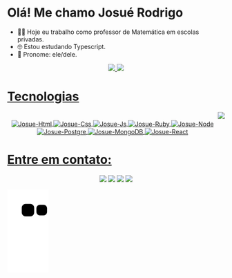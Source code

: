 # Olá! Me chamo Josué Rodrigo

- 👨‍🏫 Hoje eu trabalho como professor de Matemática em escolas privadas.
- 🤓 Estou estudando Typescript.
- 👦 Pronome: ele/dele.

<div align='center'>
<a href='https://github.com/Josuerodrigojr'>
<img width="50%" src="https://github-readme-stats.vercel.app/api?username=Josuerodrigojr&count_private=true&show_icons=true&theme=gruvbox">
<img width="42%" src="https://github-readme-stats.vercel.app/api/top-langs/?username=Josuerodrigojr&layout=compact&theme=gruvbox">


</div> 
 


 # Tecnologias
 
 <div>
   <img align='right' height='87'  src="https://media.giphy.com/media/qgQUggAC3Pfv687qPC/giphy.gif">
 </div>

  <div style='display: inline_block' align='center'> <br>
       <img align='center' alt='Josue-Html' height='60' width='80' src='https://cdn.jsdelivr.net/gh/devicons/devicon/icons/html5/html5-original.svg'>
    <img align='center' alt='Josue-Css' height='60' width='80' src='https://cdn.jsdelivr.net/gh/devicons/devicon/icons/css3/css3-original.svg'>
    <img align='center' alt='Josue-Js' height='60' width='80' src='https://cdn.jsdelivr.net/gh/devicons/devicon/icons/javascript/javascript-original.svg'>
     <img align='center' alt='Josue-Ruby' height='60' width='80' src='https://cdn.jsdelivr.net/gh/devicons/devicon/icons/ruby/ruby-plain.svg'>
    <img align='center' alt='Josue-Node' height='60' width='80' src='https://cdn.jsdelivr.net/gh/devicons/devicon/icons/nodejs/nodejs-original.svg'>
   <img align='center' alt='Josue-Postgre' height='60' width='80' src='https://cdn.jsdelivr.net/gh/devicons/devicon/icons/postgresql/postgresql-original.svg'>
   <img align='center' alt='Josue-MongoDB' height='60' width='80' src='https://cdn.jsdelivr.net/gh/devicons/devicon/icons/mongodb/mongodb-original.svg'>
   <img align='center' alt='Josue-React' height='60' width='80' src='https://cdn.jsdelivr.net/gh/devicons/devicon/icons/react/react-original.svg'>


  
    
  </div>
 
 
 

 
 
 ##
 
 # Entre em contato:
 
 <div align='center'>
  <a href='mailto:josuerodrigo.jr80@gmail.com'><img src='https://img.shields.io/badge/Gmail-D14836?style=for-the-badge&logo=gmail&logoColor=white'></a>
  <a  target="_blank" href="https://wa.me/5577991657191"> <img src="https://img.shields.io/badge/WhatsApp-25D366?style=for-the-badge&logo=whatsapp&logoColor=white"></a>
   <a href='https://discord.com/channels/598312088389287971'><img src='https://img.shields.io/badge/Discord-7289DA?style=for-the-badge&logo=discord&logoColor=white'></a>
  <a href='https://www.linkedin.com/in/josue-figueiredo/'><img src='https://img.shields.io/badge/LinkedIn-0077B5?style=for-the-badge&logo=linkedin&logoColor=white'></a>
 </div>

 
 ![Snake animation](https://github.com/Josuerodrigojr/Josuerodrigojr/blob/output/github-contribution-grid-snake.svg)
